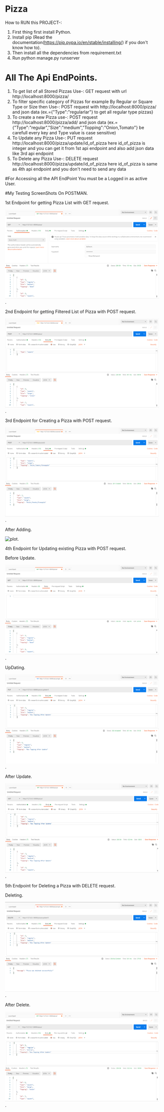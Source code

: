 # Pizza
How to RUN this PROJECT-:
1. First thing first install Python.
2. Install pip (Read the documentation(https://pip.pypa.io/en/stable/installing/) if you don't know how to).
3. Then install all the dependencies from requirement.txt
4. Run python manage.py runserver
# All The Api EndPoints.
1. To get list of all Stored Pizzas Use-:
  GET request with url http://localhost:8000/pizza/
2. To filter specific category of Pizzas for example By Regular or Square Type or Size then Use-:
  POST request with http://localhost:8000/pizza/ and json data (ex.={"Type":"regularlar"} to get all regular type pizzas}
3. To create a new Pizza use-:
  POST request http://localhost:8000/pizza/add/ and json data (ex.={"Type":"regular","Size":"medium","Topping":"Onion,Tomato"} be carefull  every key and Type value is case sensitive)
4. To Update any Pizza Use-:
  PUT request http://localhost:8000/pizza/update/id_of_pizza here id_of_pizza is integer and you can get it from 1st api endpoint and also add json data like 3rd api endpoint
5. To Delete any Pizza Use-:
  DELETE request http://localhost:8000/pizza/update/id_of_pizza here id_of_pizza is same as 4th api endpoint and you don't need to send any data
 
 #For Accessing all the API EndPoint You must be a Logged in as active User.
 
 #My Testing ScreenShots On POSTMAN.
 
 
 1st Endpoint for getting Pizza List with GET request.
 
  ![plot](./ScreenShots/ListPizza.PNG).
 
 
 2nd Endpoint for getting Filtered List of Pizza with POST request.
 
  ![plot](./ScreenShots/FilteredListPizza.PNG).
 
 
 3rd Endpoint for Creating a Pizza with POST request.
 
  ![plot](./ScreenShots/AddPizza.PNG).
  
  After Adding.
  
  ![plot](./ScreenShots/AfterAddingPizza.PNG).
 
 
 4th Endpoint for Updating existing Pizza with POST request.
 
  Before Update.
  
  ![plot](./ScreenShots/BeforeUpdate.PNG).
  
  UpDating.
  
  ![plot](./ScreenShots/Updating.PNG).
  
  After Update.
  
  ![plot](./ScreenShots/AfterUpdate.PNG).
  
 
 5th Endpoint for Deleting a Pizza with DELETE request.
 
  Deleting.
  
  ![plot](./ScreenShots/Delete.PNG).
  
  After Delete.
  
  ![plot](./ScreenShots/AfterDelete.PNG).
